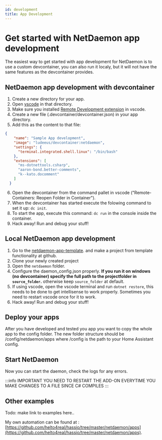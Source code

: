 ```yaml
---
id: development
title: App Development
---
```

# Get started with NetDaemon app development

The easiest way to get started with app development for NetDaemon is to use a custom devcontainer, you can also run it localy, but it will not have the same features as the devcontainer provides.

## NetDaemon app development with devcontainer

1. Create a new directory for your app.
2. Open [vscode](https://code.visualstudio.com/) in that directory.
3. Make sure you installed [Remote Development extension](https://marketplace.visualstudio.com/items?itemName=ms-vscode-remote.vscode-remote-extensionpack) in vscode.
4. Create a new file (.devcontainer/devcontainer.json) in your app directory.
5. Add this as the content to that file:
```json
{
    "name": "Sample App development",
    "image": "ludeeus/devcontainer:netdaemon",
    "settings": {
      "terminal.integrated.shell.linux": "/bin/bash"
    },
    "extensions": [
      "ms-dotnettools.csharp",
      "aaron-bond.better-comments",
      "k--kato.docomment"
    ]
  }
```
6. Open the devcontainer from the command pallet in vscode ("Remote-Containers: Reopen Folder in Container").
7. When the devcontainer has started execute the folowing command to set it up: `dc init`.
8. To start the app, execute this command: `dc run` in the console inside the container.
8. Hack away! Run and debug your stuff!


## Local NetDaemon app development

1. Go to the [netdaemon-app-template](https://github.com/net-daemon/netdaemon-app-template). and make a project from template functionality at github.
2. Clone your newly created project
3. Open the `netdaemon` folder.
4. Configure the daemon_config.json properly. **If you run it on windows (no devcontainer) specify the full path to the projectfolder in `source_folder`.** otherwise keep `source_folder` at default.
5. If using vscode, open the vscode terminal and run `dotnet restore`, this needs to be done to get intellisense to work properly. Sometimes you need to restart vscode once for it to work.
6. Hack away! Run and debug your stuff!


## Deploy your apps

After you have developed and tested you app you want to copy the whole app to the config folder. The new folder structure should be /config/netdaemon/apps where /config is the path to your Home Assistant config.

## Start NetDaemon

Now you can start the daemon, check the logs for any errors.

:::info IMPORTANT
YOU NEED TO RESTART THE ADD-ON EVERYTIME YOU MAKE CHANGES TO A FILE SINCE C# COMPILES
:::

## Other examples

Todo: make link to examples here..

My own automation can be found at : [https://github.com/helto4real/hassio/tree/master/netdaemon/apps](https://github.com/helto4real/hassio/tree/master/netdaemon/apps).
